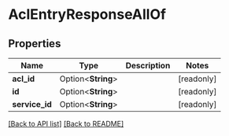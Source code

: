 # AclEntryResponseAllOf

## Properties

Name | Type | Description | Notes
------------ | ------------- | ------------- | -------------
**acl_id** | Option<**String**> |  | [readonly]
**id** | Option<**String**> |  | [readonly]
**service_id** | Option<**String**> |  | [readonly]

[[Back to API list]](../README.md#documentation-for-api-endpoints) [[Back to README]](../README.md)


